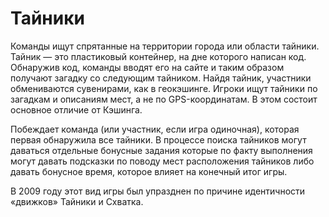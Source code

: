 # Тайники

Команды ищут спрятанные на территории города или области тайники. Тайник — это пластиковый контейнер, на дне которого написан код. Обнаружив код, команды вводят его на сайте и таким образом получают загадку со следующим тайником. Найдя тайник, участники обмениваются сувенирами, как в геокэшинге. Игроки ищут тайники по загадкам и описаниям мест, а не по GPS-координатам. В этом состоит основное отличие от Кэшинга.

Побеждает команда (или участник, если игра одиночная), которая первая обнаружила все тайники. В процессе поиска тайников могут даваться отдельные бонусные задания которые по факту выполнения могут давать подсказки по поводу мест расположения тайников либо давать бонусное время, которое влияет на конечный итог игры.

В 2009 году этот вид игры был упразднен по причине идентичности «движков» Тайники и Схватка.
